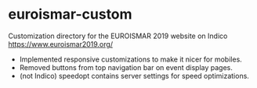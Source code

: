 # euroismar-custom
Customization directory for the EUROISMAR 2019 website on Indico 
https://www.euroismar2019.org/

* Implemented responsive customizations to make it nicer for mobiles.
* Removed buttons from top navigation bar on event display pages.
* (not Indico) speedopt contains server settings for speed optimizations.
